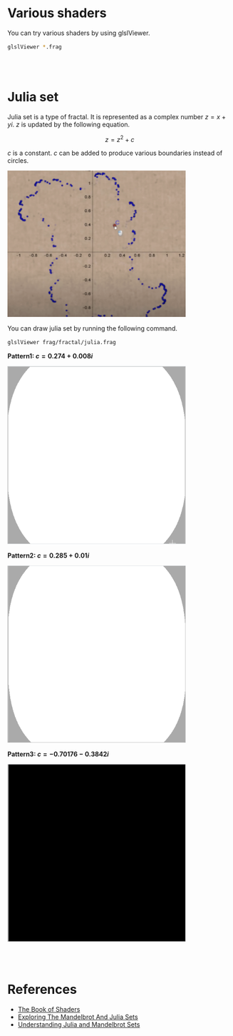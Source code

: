# Various shaders

You can try various shaders by using glslViewer.

```bash
glslViewer *.frag
```

<br></br>

# Julia set
Julia set is a type of fractal. It is represented as a complex number $z=x+yi$. $z$ is updated by the following equation.

$$
z=z^2+c
$$

$c$ is a constant. $c$ can be added to produce various boundaries instead of circles.

<img src="../images/julia_bound.png" width='400'>



You can draw julia set by running the following command.

```bash
glslViewer frag/fractal/julia.frag
```

**Pattern1: $c=0.274+0.008i$**

<img src="../images/julia.gif" width='400'>

**Pattern2: $c=0.285+0.01i$**

<img src="../images/julia_2.gif" width='400'>

**Pattern3: $c=-0.70176-0.3842i$**

<img src="../images/julia_3.gif" width='400'>

<br></br>

# References
- [The Book of Shaders](https://thebookofshaders.com/)
- [Exploring The Mandelbrot And Julia Sets](https://storymaps.com/stories/37478f4f41874a30b97074d945b67bef)
- [Understanding Julia and Mandelbrot Sets](https://www.karlsims.com/julia.html)
